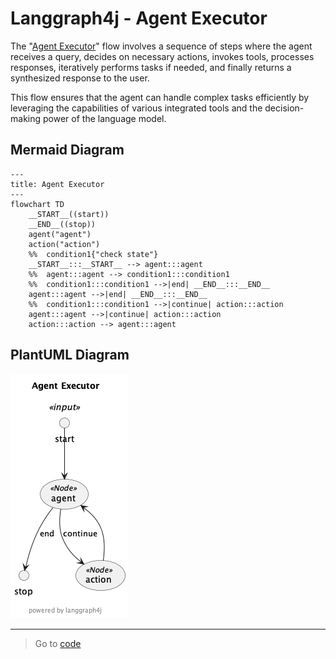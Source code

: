 # Langgraph4j - Agent Executor

The "<u>Agent Executor</u>" flow involves a sequence of steps where the agent receives a query, decides on necessary actions, invokes tools, processes responses, iteratively performs tasks if needed, and finally returns a synthesized response to the user. 

This flow ensures that the agent can handle complex tasks efficiently by leveraging the capabilities of various integrated tools and the decision-making power of the language model.

## Mermaid Diagram

```mermaid
---
title: Agent Executor
---
flowchart TD
	__START__((start))
	__END__((stop))
	agent("agent")
	action("action")
	%%	condition1{"check state"}
	__START__:::__START__ --> agent:::agent
	%%	agent:::agent --> condition1:::condition1
	%%	condition1:::condition1 -->|end| __END__:::__END__
	agent:::agent -->|end| __END__:::__END__
	%%	condition1:::condition1 -->|continue| action:::action
	agent:::agent -->|continue| action:::action
	action:::action --> agent:::agent
```

## PlantUML Diagram
![diagram][agentexecutor]

***

> Go to [code](src/main/java/org/bsc/langgraph4j/agentexecutor)


[agentexecutor]: agentexecutor.puml.png



